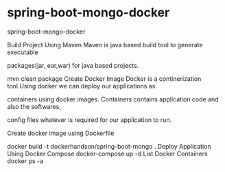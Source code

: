 # spring-boot-mongo-docker
spring-boot-mongo-docker

Build Project Using Maven
Maven is java based build tool to generate executable

packages(jar, ear,war) for java based projects.

mvn clean package
Create Docker Image
Docker is a continerization tool.Using docker we can deploy our applications as

containers using docker images. Containers contains application code and also the softwares,

config files whatever is required for our application to run.

Create docker image using Dockerfile

docker build -t dockerhandson/spring-boot-mongo .
Deploy Application Using Docker Compose
docker-compose up -d 
List Docker Containers
docker ps -a
